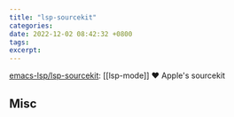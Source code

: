 ```yaml
---
title: "lsp-sourcekit"
categories: 
date: 2022-12-02 08:42:32 +0800
tags: 
excerpt: 
---
```


[emacs-lsp/lsp-sourcekit](https://github.com/emacs-lsp/lsp-sourcekit): [[lsp-mode]] ❤️ Apple's sourcekit










## Misc



